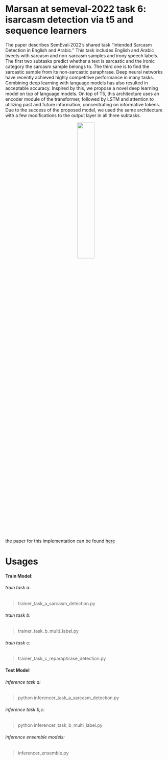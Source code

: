 # Marsan at semeval-2022 task 6: isarcasm detection via t5 and sequence learners

The paper describes SemEval-2022’s shared task “Intended Sarcasm Detection in English and Arabic.” This task includes English and Arabic tweets with sarcasm and non-sarcasm samples and irony speech labels. The first two subtasks predict whether a text is sarcastic and the ironic category the sarcasm sample belongs to. The third one is to find the sarcastic sample from its non-sarcastic paraphrase. Deep neural networks have recently achieved highly competitive performance in many tasks. Combining deep learning with language models has also resulted in acceptable accuracy. Inspired by this, we propose a novel deep learning model on top of language models. On top of T5, this architecture uses an encoder module of the transformer, followed by LSTM and attention to utilizing past and future information, concentrating on informative tokens. Due to the success of the proposed model, we used the same architecture with a few modifications to the output layer in all three subtasks.


<p align="center" width="100%" height="50">
    <img width="33%" src="https://user-images.githubusercontent.com/86873813/220597764-0aeb72e0-682c-4b2c-b7a5-a9e18b6e3e65.png">
</p>


the paper for this implementation can be found [here](https://aclanthology.org/2022.semeval-1.137/)



# Usages
#### Train Model:

###### train task a:
> trainer_task_a_sarcasm_detection.py

###### train task b:
> trainer_task_b_multi_label.py

###### train task c:
> trainer_task_c_reparaphrase_detection.py


#### Test Model

###### inference task a:
> python inferencer_task_a_sarcasm_detection.py

###### inference task b,c:
> python inferencer_task_b_multi_label.py

###### inference ensemble models:
> inferencer_ensemble.py

